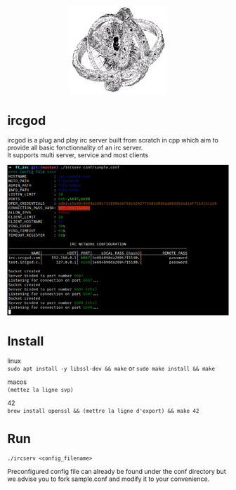 <p align="center">
  <img src="media/icon.png" alt="Girl in a jacket" width="225">
</p>

# ircgod

ircgod is a plug and play irc server built from scratch in cpp which aim to provide all basic fonctionnality of an irc server.  
It supports multi server, service and most clients

<p align="center">
  <img src="media/preview.png" alt="Girl in a jacket" width="675">
</p>

# Install 
linux  
`sudo apt install -y libssl-dev && make`
or `sudo make install && make`

macos  
`(mettez la ligne svp)`

42  
`brew install openssl && (mettre la ligne d'export) && make 42`

# Run
```
./ircserv <config_filename>
```
Preconfigured config file can already be found under the conf directory but we advise you to fork sample.conf and modify it to your convenience.
